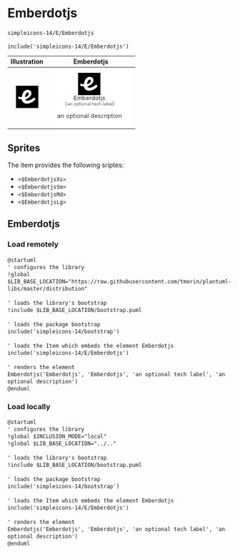 # Emberdotjs


```text
simpleicons-14/E/Emberdotjs
```

```text
include('simpleicons-14/E/Emberdotjs')
```



| Illustration | Emberdotjs |
| :---: | :---: |
| ![illustration for Illustration](../../simpleicons-14/E/Emberdotjs.png) | ![illustration for Emberdotjs](../../simpleicons-14/E/Emberdotjs.Local.png) |



## Sprites
The item provides the following sriptes:

- `<$EmberdotjsXs>`
- `<$EmberdotjsSm>`
- `<$EmberdotjsMd>`
- `<$EmberdotjsLg>`





## Emberdotjs

### Load remotely
```plantuml
@startuml
' configures the library
!global $LIB_BASE_LOCATION="https://raw.githubusercontent.com/tmorin/plantuml-libs/master/distribution"

' loads the library's bootstrap
!include $LIB_BASE_LOCATION/bootstrap.puml

' loads the package bootstrap
include('simpleicons-14/bootstrap')

' loads the Item which embeds the element Emberdotjs
include('simpleicons-14/E/Emberdotjs')

' renders the element
Emberdotjs('Emberdotjs', 'Emberdotjs', 'an optional tech label', 'an optional description')
@enduml
```

### Load locally
```plantuml
@startuml
' configures the library
!global $INCLUSION_MODE="local"
!global $LIB_BASE_LOCATION="../.."

' loads the library's bootstrap
!include $LIB_BASE_LOCATION/bootstrap.puml

' loads the package bootstrap
include('simpleicons-14/bootstrap')

' loads the Item which embeds the element Emberdotjs
include('simpleicons-14/E/Emberdotjs')

' renders the element
Emberdotjs('Emberdotjs', 'Emberdotjs', 'an optional tech label', 'an optional description')
@enduml
```

